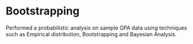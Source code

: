 # Bootstrapping
Performed a probabilistic analysis on sample GPA data using techniques such as Empirical distribution, Bootstrapping and Bayesian Analysis.
